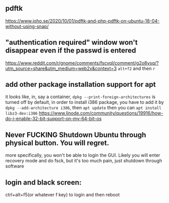 ## pdftk
https://www.joho.se/2020/10/01/pdftk-and-php-pdftk-on-ubuntu-18-04-without-using-snap/
## "authentication required" window won't disappear even if the passwd is entered
https://www.reddit.com/r/gnome/comments/fscvql/comment/g2o8vsq/?utm_source=share&utm_medium=web2x&context=3
`alt+f2` and then `r`

## add other package installation support for apt
it looks like, in, say a container, `dpkg --print-foreign-architectures` is turned off by default,
in order to install i386 package, you have to add it by `dpkg --add-architecture i386`, then `apt update`
then you can `apt install libz3-dev:i386`
https://www.linode.com/community/questions/19916/how-do-i-enable-32-bit-support-on-my-64-bit-os

## Never FUCKING Shutdown Ubuntu through physical button. You will regret.
more specifically, you won't be able to login the GUI. Likely you will enter recovery mode and do fsck, but it's too much pain, just shutdown through software

## login and black screen:
ctrl+alt+f5(or whatever f key) to login and then reboot
